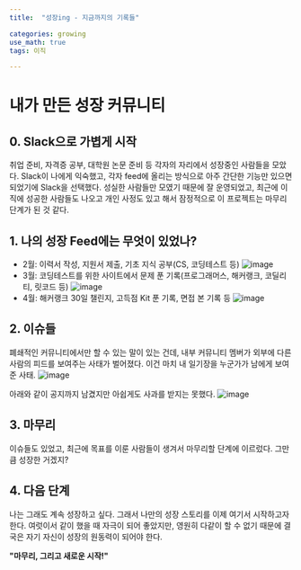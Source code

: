 ```yaml
---
title:	"성장ing - 지금까지의 기록들"

categories: growing
use_math: true
tags: 이직

---
```

# 내가 만든 성장 커뮤니티

## 0. Slack으로 가볍게 시작
취업 준비, 자격증 공부, 대학원 논문 준비 등 각자의 자리에서 성장중인 사람들을 모았다. Slack이 나에게 익숙했고, 각자 feed에 올리는 방식으로 아주 간단한 기능만 있으면 되었기에 Slack을 선택했다. 성실한 사람들만 모였기 때문에 잘 운영되었고, 최근에 이직에 성공한 사람들도 나오고 개인 사정도 있고 해서 잠정적으로 이 프로젝트는 마무리 단계가 된 것 같다.

## 1. 나의 성장 Feed에는 무엇이 있었나?
- 2월: 이력서 작성, 지원서 제출, 기초 지식 공부(CS, 코딩테스트 등)
  ![image](https://user-images.githubusercontent.com/66999574/116197466-c3049d00-a76f-11eb-9af3-8b485bb89f5f.png)
- 3월: 코딩테스트를 위한 사이트에서 문제 푼 기록(프로그래머스, 해커랭크, 코딜리티, 릿코드 등)
  ![image](https://user-images.githubusercontent.com/66999574/116197375-a8cabf00-a76f-11eb-9468-f1f30ba6fca6.png)
- 4월: 해커랭크 30일 챌린지, 고득점 Kit 푼 기록, 면접 본 기록 등
  ![image](https://user-images.githubusercontent.com/66999574/116197553-dc0d4e00-a76f-11eb-954f-98dd1ea5bacd.png)

## 2. 이슈들
폐쇄적인 커뮤니티에서만 할 수 있는 말이 있는 건데, 내부 커뮤니티 멤버가 외부에 다른 사람의 피드를 보여주는 사태가 벌어졌다. 이건 마치 내 일기장을 누군가가 남에게 보여준 사태.
  ![image](https://user-images.githubusercontent.com/66999574/116198964-90f43a80-a771-11eb-84f8-9cc47f4bbafc.png)

아래와 같이 공지까지 남겼지만 아쉽게도 사과를 받지는 못했다.
![image](https://user-images.githubusercontent.com/66999574/116197923-4cb46a80-a770-11eb-91e8-685c9fff0562.png)

## 3. 마무리
이슈들도 있었고, 최근에 목표를 이룬 사람들이 생겨서 마무리할 단계에 이르렀다. 그만큼 성장한 거겠지?

## 4. 다음 단계
나는 그래도 계속 성장하고 싶다. 그래서 나만의 성장 스토리를 이제 여기서 시작하고자 한다. 여럿이서 같이 했을 때 자극이 되어 좋았지만, 영원히 다같이 할 수 없기 때문에 결국은 자기 자신이 성장의 원동력이 되어야 한다.

**"마무리, 그리고 새로운 시작!"**
